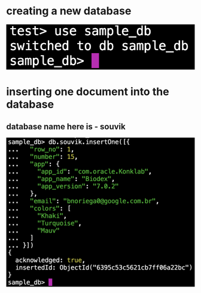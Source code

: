 # creating a new database

![Alt text](./images/1.png?raw=true "Title")

# inserting one document into the database

## database name here is - souvik

![Alt text](./images/2.png?raw=true "Title")
